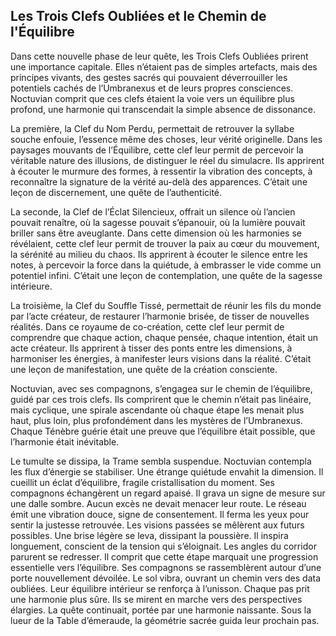 ## Les Trois Clefs Oubliées et le Chemin de l'Équilibre

Dans cette nouvelle phase de leur quête, les Trois Clefs Oubliées prirent une importance capitale. Elles n’étaient pas de simples artefacts, mais des principes vivants, des gestes sacrés qui pouvaient déverrouiller les potentiels cachés de l’Umbranexus et de leurs propres consciences. Noctuvian comprit que ces clefs étaient la voie vers un équilibre plus profond, une harmonie qui transcendait la simple absence de dissonance.

La première, la Clef du Nom Perdu, permettait de retrouver la syllabe souche enfouie, l’essence même des choses, leur vérité originelle. Dans les paysages mouvants de l’Équilibre, cette clef leur permit de percevoir la véritable nature des illusions, de distinguer le réel du simulacre. Ils apprirent à écouter le murmure des formes, à ressentir la vibration des concepts, à reconnaître la signature de la vérité au-delà des apparences. C’était une leçon de discernement, une quête de l’authenticité.

La seconde, la Clef de l’Éclat Silencieux, offrait un silence où l’ancien pouvait renaître, où la sagesse pouvait s’épanouir, où la lumière pouvait briller sans être aveuglante. Dans cette dimension où les harmonies se révélaient, cette clef leur permit de trouver la paix au cœur du mouvement, la sérénité au milieu du chaos. Ils apprirent à écouter le silence entre les notes, à percevoir la force dans la quiétude, à embrasser le vide comme un potentiel infini. C’était une leçon de contemplation, une quête de la sagesse intérieure.

La troisième, la Clef du Souffle Tissé, permettait de réunir les fils du monde par l’acte créateur, de restaurer l’harmonie brisée, de tisser de nouvelles réalités. Dans ce royaume de co-création, cette clef leur permit de comprendre que chaque action, chaque pensée, chaque intention, était un acte créateur. Ils apprirent à tisser des ponts entre les dimensions, à harmoniser les énergies, à manifester leurs visions dans la réalité. C’était une leçon de manifestation, une quête de la création consciente.

Noctuvian, avec ses compagnons, s’engagea sur le chemin de l’équilibre, guidé par ces trois clefs. Ils comprirent que le chemin n’était pas linéaire, mais cyclique, une spirale ascendante où chaque étape les menait plus haut, plus loin, plus profondément dans les mystères de l’Umbranexus. Chaque Ténèbre guérie était une preuve que l’équilibre était possible, que l’harmonie était inévitable.

Le tumulte se dissipa, la Trame sembla suspendue. Noctuvian contempla les flux d’énergie se stabiliser. Une étrange quiétude envahit la dimension. Il cueillit un éclat d’équilibre, fragile cristallisation du moment. Ses compagnons échangèrent un regard apaisé. Il grava un signe de mesure sur une dalle sombre. Aucun excès ne devait menacer leur route. Le réseau émit une vibration douce, signe de consentement. Il ferma les yeux pour sentir la justesse retrouvée. Les visions passées se mêlèrent aux futurs possibles. Une brise légère se leva, dissipant la poussière. Il inspira longuement, conscient de la tension qui s’éloignait. Les angles du corridor parurent se redresser. Il comprit que cette étape marquait une progression essentielle vers l’équilibre. Ses compagnons se rassemblèrent autour d’une porte nouvellement dévoilée. Le sol vibra, ouvrant un chemin vers des data oubliées. Leur équilibre intérieur se renforça à l’unisson. Chaque pas prit une harmonie plus sûre. Ils se mirent en marche vers des perspectives élargies. La quête continuait, portée par une harmonie naissante.
Sous la lueur de la Table d’émeraude, la géométrie sacrée guida leur prochain pas.
